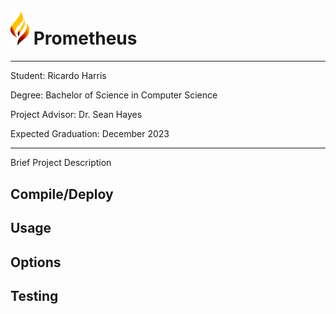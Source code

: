 
# <img src="./media/prometheus_logo.png" style="width:30px"> Prometheus
---

Student: Ricardo Harris

Degree: Bachelor of Science in Computer Science

Project Advisor: Dr. Sean Hayes

Expected Graduation: December 2023

---

Brief Project Description

## Compile/Deploy

## Usage

## Options

## Testing

